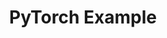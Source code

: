 ---
title: PyTorch Example
weight: 1
variants: +flyte -serverless -byoc -selfmanaged
layout: py_example
example_file: /external/unionai-examples/flyte-integrations/flytekit-plugins/onnx_plugin/onnx_plugin/pytorch_onnx.py
---